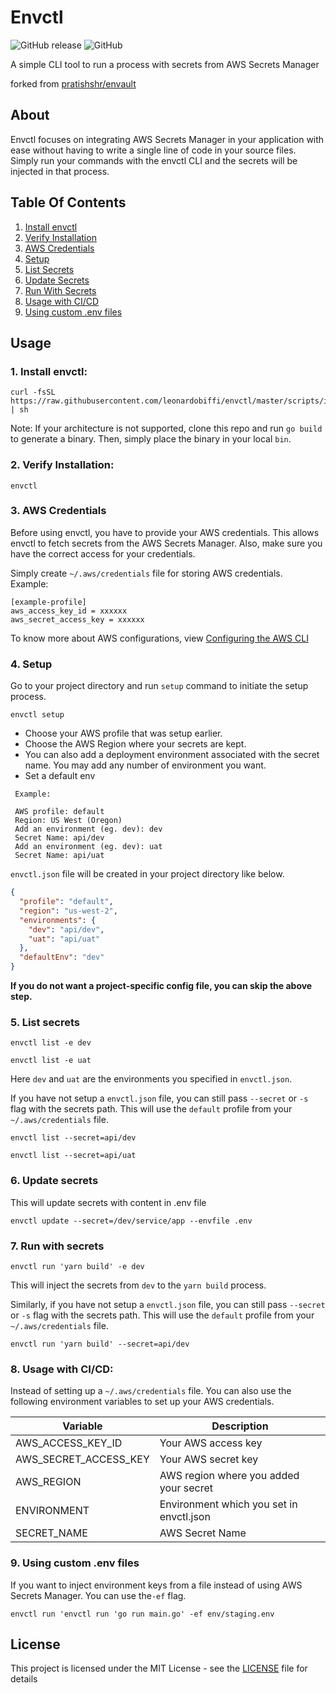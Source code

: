 # Envctl
![GitHub release](https://img.shields.io/github/release/leonardobiffi/envctl.svg?style=flat)
![GitHub](https://img.shields.io/github/license/leonardobiffi/envctl.svg?style=flat)

A simple CLI tool to run a process with secrets from AWS Secrets Manager

forked from [pratishshr/envault](https://github.com/pratishshr/envault)

## About

Envctl focuses on integrating AWS Secrets Manager in your application with ease without having to write a single line of code in your source files. Simply run your commands with the envctl CLI and the secrets will be injected in that process.

## Table Of Contents
1. [Install envctl](#1-install-envctl)
2. [Verify Installation](#2-verify-installation)
3. [AWS Credentials](#3-aws-credentials)
4. [Setup](#4-setup)
5. [List Secrets](#5-list-secrets)
5. [Update Secrets](#6-update-secrets)
7. [Run With Secrets](#7-run-with-secrets)
8. [Usage with CI/CD](#8-usage-with-cicd)
9. [Using custom .env files](#89-using-custom-env-files)

## Usage

### 1. Install envctl:

```shell
curl -fsSL https://raw.githubusercontent.com/leonardobiffi/envctl/master/scripts/install.sh | sh
```

Note: 
If your architecture is not supported, clone this repo and run `go build` to generate a binary.
Then, simply place the binary in your local `bin`.


### 2. Verify Installation:

```shell
envctl
```

### 3. AWS Credentials

Before using envctl, you have to provide your AWS credentials. This allows envctl to fetch secrets from the AWS Secrets Manager. Also, make sure you have the correct access for your credentials.

Simply create `~/.aws/credentials` file for storing AWS credentials. <br/>
Example:

```
[example-profile]
aws_access_key_id = xxxxxx
aws_secret_access_key = xxxxxx
```
To know more about AWS configurations, view [Configuring the AWS CLI](https://docs.aws.amazon.com/cli/latest/userguide/cli-chap-configure.html)

### 4. Setup

Go to your project directory and run `setup` command to initiate the setup process.

```shell
envctl setup
```

- Choose your AWS profile that was setup earlier. <br>
- Choose the AWS Region where your secrets are kept.
- You can also add a deployment environment associated with the secret name. You may add any number of environment you want.
- Set a default env

```
 Example:

 AWS profile: default
 Region: US West (Oregon)
 Add an environment (eg. dev): dev
 Secret Name: api/dev
 Add an environment (eg. dev): uat
 Secret Name: api/uat
```

`envctl.json` file will be created in your project directory like below.
```json
{
  "profile": "default",
  "region": "us-west-2",
  "environments": {
    "dev": "api/dev",
    "uat": "api/uat"
  },
  "defaultEnv": "dev"
}
```

**If you do not want a project-specific config file, you can skip the above step.**

### 5. List secrets

```shell
envctl list -e dev
```
```shell
envctl list -e uat
```
Here `dev` and `uat` are the environments you specified in `envctl.json`.


If you have not setup a `envctl.json` file, you can still pass `--secret` or `-s` flag with the secrets path.
This will use the `default` profile from your `~/.aws/credentials` file.
```shell
envctl list --secret=api/dev
```
```shell
envctl list --secret=api/uat
```

### 6. Update secrets

This will update secrets with content in .env file

```shell
envctl update --secret=/dev/service/app --envfile .env
```

### 7. Run with secrets

```shell
envctl run 'yarn build' -e dev
```
This will inject the secrets from `dev` to the `yarn build` process.

Similarly, if you have not setup a `envctl.json` file, you can still pass `--secret` or `-s` flag with the secrets path.
This will use the `default` profile from your `~/.aws/credentials` file.

```shell
envctl run 'yarn build' --secret=api/dev
```

### 8. Usage with CI/CD:

Instead of setting up a `~/.aws/credentials` file. You can also use the following environment variables to set up your AWS credentials.

| Variable | Description |
|-----------|----------|
| AWS_ACCESS_KEY_ID | Your AWS access key|
| AWS_SECRET_ACCESS_KEY | Your AWS secret key|
| AWS_REGION | AWS region where you added your secret|
| ENVIRONMENT | Environment which you set in envctl.json |
| SECRET_NAME | AWS Secret Name |


### 9. Using custom .env files
If you want to inject environment keys from a file instead of using AWS Secrets Manager. You can use the`-ef` flag.

```shell
envctl run 'envctl run 'go run main.go' -ef env/staging.env
```


## License

This project is licensed under the MIT License - see the [LICENSE](LICENSE) file for details

